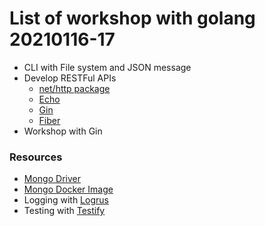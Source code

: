# List of workshop with golang 20210116-17
* CLI with File system and JSON message
* Develop RESTFul APIs
  * [net/http package](https://golang.org/pkg/net/http/)
  * [Echo](https://echo.labstack.com/)
  * [Gin](https://github.com/gin-gonic/gin)
  * [Fiber](https://github.com/gofiber/fiber)
* Workshop with Gin



### Resources
* [Mongo Driver](https://github.com/mongodb/mongo-go-driver)
* [Mongo Docker Image](https://hub.docker.com/_/mongo)
* Logging with [Logrus](https://github.com/sirupsen/logrus)
* Testing with [Testify](https://github.com/stretchr/testify)
